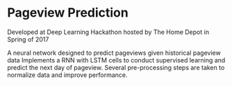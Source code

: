 # Pageview Prediction
Developed at Deep Learning Hackathon hosted by The Home Depot in Spring of 2017

A neural network designed to predict pageviews given historical pageview data
Implements a RNN with LSTM cells to conduct supervised learning and predict the next day of pageview.
Several pre-processing steps are taken to normalize data and improve performance.
